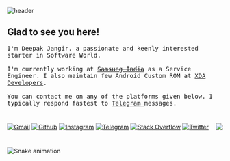 ![header](https://lookimg.com/images/2022/10/23/QkgSM3.png)

## Glad to see you here!

<p><samp>
  I'm Deepak Jangir. a passionate and keenly interested starter in Software World.<br/><br/>
  I'm currently working at <a href="https://www.samsung.com/in/support/service-center/"><del>Samsung India</del></a> as a Service Engineer. I also maintain few Android Custom ROM at <a href="https://forum.xda-developers.com/m/Deepak5310.6748013/">XDA Developers</a>.
  <br/><br/>
  You can contact me on any of the platforms given below. I typically respond fastest to <a href="https://t.me/Deepak5310"> Telegram </a> messages.
</samp></p>

#

[![Gmail](https://img.shields.io/badge/Gmail-%23E23237.svg?logo=Gmail&logoColor=white)](mailto:git.vkf26@slmail.me)
[![Github](https://img.shields.io/badge/Github-%23239120.svg?logo=Github&logoColor=white)](https://github.com/Deepak5310)
[![Instagram](https://img.shields.io/badge/Instagram-%23E4405F.svg?logo=Instagram&logoColor=white)](https://instagram.com/mr.deep.z)
[![Telegram](https://img.shields.io/badge/Telegram-%231DA1F2.svg?logo=Telegram&logoColor=white)](https://t.me/Deepak5310)
[![Stack Overflow](https://img.shields.io/badge/-Stackoverflow-FE7A16?logo=stack-overflow&logoColor=white)](https://stackoverflow.com/users/9418441)
[![Twitter](https://img.shields.io/badge/Twitter-%231DA1F2.svg?logo=Twitter&logoColor=white)](https://twitter.com/mrdkjangid)
<img align="right" width="" height="" src="https://komarev.com/ghpvc/?username=Deepak5310">

#

![Snake animation](https://raw.githubusercontent.com/Deepak5310/Deepak5310/output/github-contribution-grid-snake-dark.svg)
